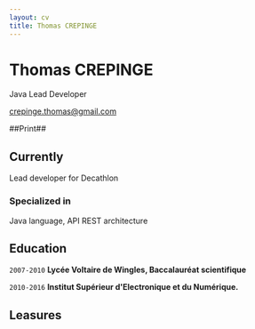 ```yaml
---
layout: cv
title: Thomas CREPINGE
---
```

# Thomas CREPINGE
Java Lead Developer

[crepinge.thomas@gmail.com](crepinge.thomas@gmail.com)

##Print##

## Currently

Lead developer for Decathlon


### Specialized in

Java language, API REST architecture


## Education

`2007-2010`
__Lycée Voltaire de Wingles, Baccalauréat scientifique__

`2010-2016`
__Institut Supérieur d'Electronique et du Numérique.__


## Leasures


<!-- ### Footer

Last updated: November 2019 -->

<script>

	var p = document.getElementById("print");
	p.onclick = window.print();
	
<script>


